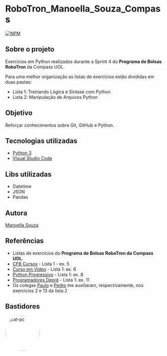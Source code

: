 # RoboTron_Manoella_Souza_Compass
[![NPM](https://img.shields.io/npm/l/react)](https://github.com/manoellasouza/RoboTron_-Manoella_Souza-_Compass/blob/main/LICENSE) 

## Sobre o projeto
Exercícios em Python realizados durante a Sprint 4 do **Programa de Bolsas RoboTron** da Compass UOL. 

Para uma melhor organização as listas de exercícios estão divididas em duas pastas:
- Lista 1: Treinando Lógica e Sintaxe com Python
- Lista 2: Manipulação de Arquivos Python

## Objetivo
Reforçar conhecimentos sobre Git, GitHub e Python.

## Tecnologias utilizadas
- <a href="https://www.python.org/downloads/">Python 3</a>
- <a href="https://code.visualstudio.com/">Visual Studio Code</a>

## Libs utilizadas
- Datetime 
- JSON
- Pandas

## Autora
<a href="https://www.linkedin.com/in/manoellasouza/">Manoella Souza</a>

## Referências
- Listas de exercícios do **Programa de Bolsas RoboTron da Compass UOL**.
- <a href="https://youtu.be/AqvSMMcybTI">CFB Cursos</a> - Lista 1 - ex. 5
- <a href="https://youtu.be/Qws8-E-YrlY">Curso em Vídeo</a> - Lista 1: ex. 6
- <a href="https://www.pythonprogressivo.net/2018/05/Calcular-Fatorial-Python-FOR-WHILE.html">Python Progressivo</a> - Lista 1: ex. 8
- <a href="https://programadoresdepre.com.br/como-calcular-data-e-hora-em-python/">Programadores Deprê</a> - Lista 1: ex. 11
- Os colegas <a href="https://github.com/phconte">Paulo</a> e <a href="https://github.com/PFrek">Pedro</a> me auxiliaram, respectivamente, nos exercícios 2 e 13 da lista 2

## Bastidores 

<img align="left" alt="cat-pc" height="110" style="border-radius:50px;" src="https://media3.giphy.com/media/2IGcITcJg09VK/giphy.gif">  




